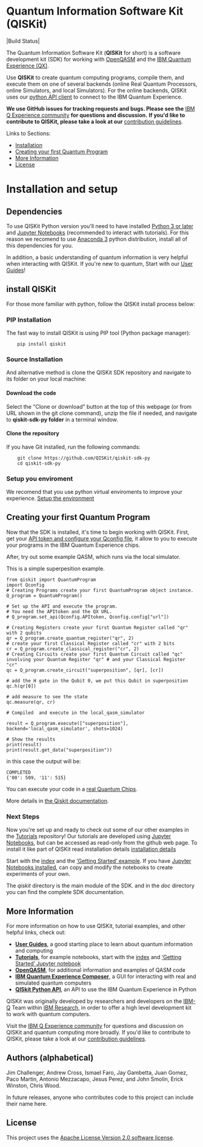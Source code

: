 # Quantum Information Software Kit (QISKit)

|Build Status|

The Quantum Information Software Kit (**QISKit** for short) is a software development kit (SDK) for working with [OpenQASM](https://github.com/QISKit/qiskit-openqasm) and the [IBM Quantum Experience (QX)](https://quantumexperience.ng.bluemix.net/). 

Use **QISKit** to create quantum computing programs, compile them, and execute them on one of several backends (online Real Quantum Processors, online Simulators, and local Simulators). For the online backends, QISKit uses our [python API client](https://github.com/QISKit/qiskit-api-py) to connect to the IBM Quantum Experience. 

**We use GitHub issues for tracking requests and bugs. Please see the** [IBM Q Experience community](https://quantumexperience.ng.bluemix.net/qx/community) **for questions and discussion.** **If you'd like to contribute to QISKit, please take a look at our** [contribution guidelines](CONTRIBUTING.rst).

Links to Sections:

* [Installation](#installation-and-setup)
* [Creating your first Quantum Program](#getting-started)
* [More Information](#more-information)
* [License](#license)

# Installation and setup
## Dependencies

To use QISKit Python version you'll need to have installed [Python 3 or later](https://www.python.org/downloads/) and [Jupyter Notebooks](https://jupyter.readthedocs.io/en/latest/install.html) (recommended to interact with tutorials). For this reason we recomend to use [Anaconda 3](https://www.continuum.io/downloads) python distribution, install all of this dependencies for you.

In addition, a basic understanding of quantum information is very helpful when interacting with QISKit. If you're new to quantum, Start with our [User Guides](https://github.com/QISKit/ibmqx-user-guides)!

## install QISKit

For those more familiar with python, follow the QISKit install process below:

### PIP Installation

The fast way to install QISKit is using PIP tool (Python package manager):

```
    pip install qiskit
```

### Source Installation 

And alternative method is clone the QISKit SDK repository and navigate to its folder on your local machine:

#### Download the code 

Select the "Clone or download" button at the top of this webpage (or from URL shown in the git clone command), unzip the file if needed, and navigate to **qiskit-sdk-py folder** in a terminal window.

#### Clone the repository 

If you have Git installed, run the following commands:
```
    git clone https://github.com/QISKit/qiskit-sdk-py
    cd qiskit-sdk-py
```
### Setup you enviroment

We recomend that you use python virtual enviroments to improve your experience. [Setup the environment](doc/install.rst#3.1-Setup-the-environment)

## Creating your first Quantum Program

Now that the SDK is installed, it's time to begin working with QISKit. First, get your [API token and configure your Qconfig file](doc/install.rst#4-configure-your-api-token), it allow to you to execute your programs in the IBM Quantum Experience chips.

After, try out some example QASM, which runs via the local simulator.

This is a simple superpesition example.

```
from qiskit import QuantumProgram
import Qconfig
# Creating Programs create your first QuantumProgram object instance.
Q_program = QuantumProgram()

# Set up the API and execute the program.
# You need the APItoken and the QX URL. 
# Q_program.set_api(Qconfig.APItoken, Qconfig.config["url"])

# Creating Registers create your first Quantum Register called "qr" with 2 qubits
qr = Q_program.create_quantum_register("qr", 2)
# create your first Classical Register called "cr" with 2 bits
cr = Q_program.create_classical_register("cr", 2)
# Creating Circuits create your first Quantum Circuit called "qc" involving your Quantum Register "qr" # and your Classical Register "cr"
qc = Q_program.create_circuit("superposition", [qr], [cr])

# add the H gate in the Qubit 0, we put this Qubit in superposition
qc.h(qr[0])

# add measure to see the state
qc.measure(qr, cr)

# Compiled  and execute in the local_qasm_simulator

result = Q_program.execute(["superposition"], backend='local_qasm_simulator', shots=1024)

# Show the results
print(result)
print(result.get_data("superposition"))
```

in this case the output will be:

```
COMPLETED
{'00': 509, '11': 515} 
```

You can execute your code in a [real Quantum Chips](https://github.com/QISKit/ibmqx-backend-information).

More details in [the Qiskit documentation](doc/qiskit.rst).

### Next Steps

Now you're set up and ready to check out some of our other examples in the [Tutorials](https://github.com/QISKit/qiskit-tutorial) repository! Our tutorials are developed using [Jupyter Notebooks](https://jupyter.org/), but can be accessed as read-only from the github web page. To install it like part of QISKit read installation details [installation details](doc/install.rst#Install-Jupyter-based-tutorials)

Start with the [index](https://github.com/QISKit/qiskit-tutorial/blob/master/index.ipynb) and the [‘Getting Started’ example](https://github.com/QISKit/qiskit-tutorial/blob/002d054c72fc59fc5009bb9fa0ee393e15a69d07/1_introduction/getting_started.ipynb). If you have [Jupyter Notebooks installed](https://jupyter.readthedocs.io/en/latest/install.html), can copy and modify the notebooks to create experiments of your own.

The *qiskit* directory is the main module of the SDK. and in the *doc* directory you can find the complete SDK documentation.

## More Information

For more information on how to use QISKit, tutorial examples, and other helpful links, check out:

* **[User Guides](https://github.com/QISKit/ibmqx-user-guides)**,
  a good starting place to learn about quantum information and computing
* **[Tutorials](https://github.com/QISKit/qiskit-tutorial)**,
  for example notebooks, start with the [index](https://github.com/QISKit/qiskit-tutorial/blob/master/index.ipynb) and [‘Getting Started’ Jupyter notebook](https://github.com/QISKit/qiskit-tutorial/blob/002d054c72fc59fc5009bb9fa0ee393e15a69d07/1_introduction/getting_started.ipynb)
* **[OpenQASM](https://github.com/QISKit/openqasm)**,
  for additional information and examples of QASM code
* **[IBM Quantum Experience Composer](https://quantumexperience.ng.bluemix.net/qx/editor)**,
  a GUI for interacting with real and simulated quantum computers
* **[QISkit Python API](https://github.com/QISKit/qiskit-api-py)**, an API to use the IBM Quantum Experience in Python


QISKit was originally developed by researchers and developers on the [IBM-Q](http://www.research.ibm.com/ibm-q/) Team within [IBM Research](http://www.research.ibm.com/), in order to offer a high level development kit to work with quantum computers.

Visit the [IBM Q Experience community](https://quantumexperience.ng.bluemix.net/qx/community) for questions and discussion on QISKit and quantum computing more broadly. If you'd like to contribute to QISKit, please take a look at our [contribution guidelines](CONTRIBUTING.rst).


## Authors (alphabetical)

Jim Challenger, Andrew Cross, Ismael Faro, Jay Gambetta, Juan Gomez, Paco Martin, Antonio Mezzacapo, Jesus Perez, and John Smolin, Erick Winston, Chris Wood.

In future releases, anyone who contributes code to this project can include their name here.


## License

This project uses the [Apache License Version 2.0 software license](https://www.apache.org/licenses/LICENSE-2.0).


